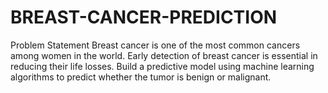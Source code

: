 # BREAST-CANCER-PREDICTION
Problem Statement 
Breast cancer is one of the most common cancers among women in the world. Early detection of breast cancer is essential in reducing their life losses. Build a predictive model using machine learning algorithms to predict whether the tumor is benign or malignant. 

